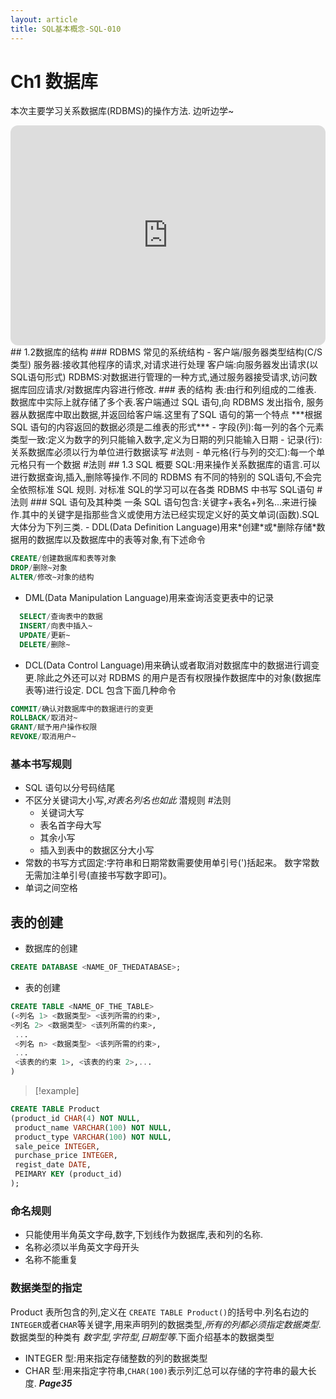 ```yaml
---
layout: article
title: SQL基本概念-SQL-010
---
```

# Ch1 数据库
本次主要学习关系数据库(RDBMS)的操作方法.
边听边学~
<iframe style="border-radius:12px" src="https://open.spotify.com/embed/track/2vnVkHPckitpXFyC2Q2ULG?utm_source=generator" width="100%" height="352" frameBorder="0" allowfullscreen="" allow="autoplay; clipboard-write; encrypted-media; fullscreen; picture-in-picture" loading="lazy"></iframe>
## 1.2数据库的结构
### RDBMS 常见的系统结构
- 客户端/服务器类型结构(C/S类型)
服务器:接收其他程序的请求,对请求进行处理
客户端:向服务器发出请求(以 SQL语句形式)
RDBMS:对数据进行管理的一种方式,通过服务器接受请求,访问数据库回应请求/对数据库内容进行修改.
### 表的结构
表:由行和列组成的二维表.
数据库中实际上就存储了多个表.客户端通过 SQL 语句,向 RDBMS 发出指令, 服务器从数据库中取出数据,并返回给客户端.这里有了SQL 语句的第一个特点
***根据 SQL 语句的内容返回的数据必须是二维表的形式***
- 字段(列):每一列的各个元素类型一致:定义为数字的列只能输入数字,定义为日期的列只能输入日期
- 记录(行):关系数据库必须以行为单位进行数据读写
  #法则
- 单元格(行与列的交汇):每一个单元格只有一个数据
  #法则
## 1.3 SQL 概要
SQL:用来操作关系数据库的语言.可以进行数据查询,插入,删除等操作.不同的 RDBMS 有不同的特别的 SQL语句,不会完全依照标准 SQL 规则.
对标准 SQL的学习可以在各类 RDBMS 中书写 SQL语句
#法则
### SQL 语句及其种类
一条 SQL 语句包含:关键字+表名+列名...来进行操作.其中的关键字是指那些含义或使用方法已经实现定义好的英文单词(函数).SQL
大体分为下列三类.
- DDL(Data Definition Language)用来*创建*或*删除存储*数据用的数据库以及数据库中的表等对象,有下述命令

```sql
CREATE/创建数据库和表等对象
DROP/删除~对象
ALTER/修改~对象的结构
```


-  DML(Data Manipulation Language)用来查询活变更表中的记录

```sql
  SELECT/查询表中的数据
  INSERT/向表中插入~
  UPDATE/更新~
  DELETE/删除~
```

- DCL(Data Control Language)用来确认或者取消对数据库中的数据进行调变更.除此之外还可以对 RDBMS 的用户是否有权限操作数据库中的对象(数据库表等)进行设定. DCL 包含下面几种命令

```sql
COMMIT/确认对数据库中的数据进行的变更
ROLLBACK/取消对~
GRANT/赋予用户操作权限
REVOKE/取消用户~
```

### 基本书写规则
- SQL 语句以分号码结尾
- 不区分关键词大小写,*对表名列名也如此*
  潜规则
  #法则 
  - 关键词大写
  - 表名首字母大写
  - 其余小写
  - 插入到表中的数据区分大小写
- 常数的书写方式固定:字符串和日期常数需要使用单引号(')括起来。 数字常数无需加注单引号(直接书写数字即可)。
- 单词之间空格 
## 表的创建

- 数据库的创建
```sql
CREATE DATABASE <NAME_OF_THEDATABASE>;
```
- 表的创建
```SQL
CREATE TABLE <NAME_OF_THE_TABLE>
(<列名 1> <数据类型> <该列所需的约束>,
<列名 2> <数据类型> <该列所需的约束>,
 ...
 <列名 n> <数据类型> <该列所需的约束>,
 ...
 <该表的约束 1>, <该表的约束 2>,...
)
```


>[!example]
>


```sql
CREATE TABLE Product
(product_id CHAR(4) NOT NULL,
 product_name VARCHAR(100) NOT NULL,
 product_type VARCHAR(100) NOT NULL,
 sale_peice INTEGER,
 purchase_price INTEGER,
 regist_date DATE,
 PEIMARY KEY (product_id)
);
```
### 命名规则
- 只能使用半角英文字母,数字,下划线作为数据库,表和列的名称.
- 名称必须以半角英文字母开头
- 名称不能重复
### 数据类型的指定
Product 表所包含的列,定义在 `CREATE TABLE Product()`的括号中.列名右边的 `INTEGER`或者`CHAR`等关键字,用来声明列的数据类型,*所有的列都必须指定数据类型*.数据类型的种类有  *数字型,字符型,日期型等*.下面介绍基本的数据类型
- INTEGER 型:用来指定存储整数的列的数据类型
- CHAR 型:用来指定字符串,`CHAR(100)`表示列汇总可以存储的字符串的最大长度.
  ***Page35***
  
  




